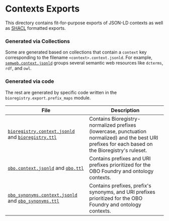 # Contexts Exports

This directory contains fit-for-purpose exports of JSON-LD contexts as
well as [SHACL](https://github.com/biopragmatics/bioregistry/issues/305)
formatted exports.

### Generated via Collections

Some are generated based on collections that contain a `context` key
corresponding to the filename `<context>.context.jsonld`. For example,
[`semweb.context.jsonld`](semweb.context.jsonld) groups several semantic web
resources like `dcterms`, `rdf`, and `owl`.

### Generated via code

The rest are generated by specific code written in
the `bioregistry.export.prefix_maps` module.

| File                                                                                                    | Description                                                                                                                                         |
|---------------------------------------------------------------------------------------------------------|-----------------------------------------------------------------------------------------------------------------------------------------------------|
| [`bioregistry.context.jsonld`](bioregistry.context.jsonld) and [`bioregistry.ttl`](bioregistry.ttl)     | Contains Bioregistry-normalized prefixes (lowercase, punctuation normalized) and the best URI prefixes for each based on the Bioregistry's ruleset. |
| [`obo.context.jsonld`](obo.context.jsonld) and [`obo.ttl`](obo.ttl)                                     | Contains prefixes and URI prefixes prioritized for the OBO Foundry and ontology contexts.                                                           |
| [`obo_synonyms.context.jsonld`](obo_synonyms.context.jsonld) and [`obo_synonyms.ttl`](obo_synonyms.ttl) | Contains prefixes, prefix's synonyms, and URI prefixes prioritized for the OBO Foundry and ontology contexts.                                       |
